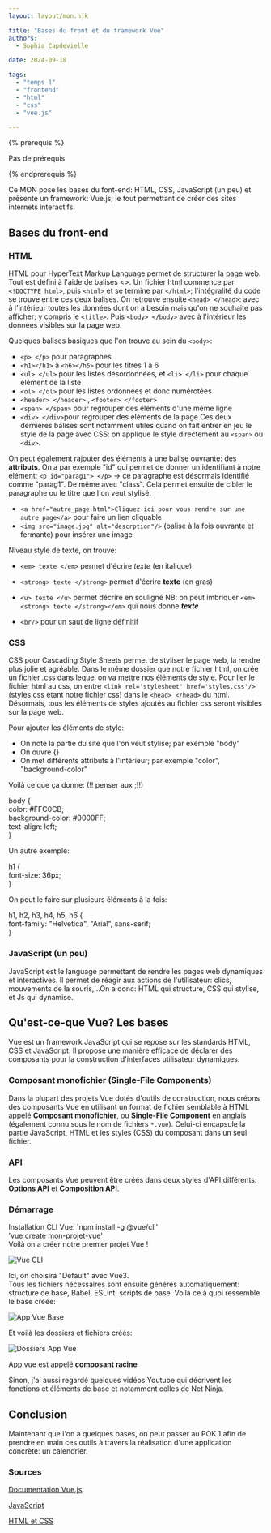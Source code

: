 ```yaml
---
layout: layout/mon.njk

title: "Bases du front et du framework Vue"
authors:
  - Sophia Capdevielle

date: 2024-09-18

tags: 
  - "temps 1"
  - "frontend"
  - "html"
  - "css"
  - "vue.js"

---
```


{% prerequis %}

Pas de prérequis

{% endprerequis %}

Ce MON pose les bases du font-end: HTML, CSS, JavaScript (un peu) et présente un framework: Vue.js; le tout permettant de créer des sites internets interactifs. 

## Bases du front-end 

### HTML

HTML pour HyperText Markup Language permet de structurer la page web. Tout est défini à l'aide de balises <>.
Un fichier html commence par `<!DOCTYPE html>`, puis `<html>` et se termine par `</html>`; l'intégralité du code se trouve entre ces deux balises.
On retrouve ensuite `<head> </head>`: avec à l'intérieur toutes les données dont on a besoin mais qu'on ne souhaite pas afficher; y compris le `<title>`.
Puis `<body> </body>` avec à l'intérieur les données visibles sur la page web. 

Quelques balises basiques que l'on trouve au sein du `<body>`:
* `<p> </p>` pour paragraphes
* `<h1></h1>` à `<h6></h6>` pour les titres 1 à 6
* `<ul> </ul>` pour les listes désordonnées, et `<li> </li>` pour chaque élément de la liste
* `<ol> </ol>` pour les listes ordonnées et donc numérotées
* `<header> </header>` , `<footer> </footer> `
* `<span> </span>` pour regrouper des éléments d'une même ligne
* `<div> </div>`pour regrouper des éléments de la page
Ces deux dernières balises sont notamment utiles quand on fait entrer en jeu le style de la page avec CSS: on applique le style directement au `<span>` ou `<div>`.

On peut également rajouter des éléments à une balise ouvrante: des **attributs**.
On a par exemple "id" qui permet de donner un identifiant à notre élément:
`<p id="parag1"> </p>` -> ce paragraphe est désormais identifié comme "parag1".
De même avec "class". Cela permet ensuite de cibler le paragraphe ou le titre que l'on veut stylisé.

* `<a href="autre_page.html">Cliquez ici pour vous rendre sur une autre page</a>` pour faire un lien cliquable
* `<img src="image.jpg" alt="descrption"/>` (balise à la fois ouvrante et fermante) pour insérer une image


Niveau style de texte, on trouve:
* `<em> texte </em>` permet d'écrire *texte* (en italique)
* `<strong> texte </strong>` permet d'écrire **texte** (en gras)
* `<u> texte </u>` permet décrire en souligné
NB: on peut imbriquer `<em><strong> texte </strong></em>` qui nous donne ***texte***

* `<br/>` pour un saut de ligne définitif

### CSS

CSS pour Cascading Style Sheets permet de styliser le page web, la rendre plus jolie et agréable.
Dans le même dossier que notre fichier html, on crée un fichier .css dans lequel on va mettre nos éléments de style.
Pour lier le fichier html au css, on entre `<link rel='stylesheet' href='styles.css'/>` (styles.css étant notre fichier css) dans le `<head> </head>` du html. Désormais, tous les éléments de styles ajoutés au fichier css seront visibles sur la page web.

Pour ajouter les éléments de style:
* On note la partie du site que l'on veut stylisé; par exemple "body"
* On ouvre {} 
* On met différents attributs à l'intérieur; par exemple "color", "background-color"

Voilà ce que ça donne: (!! penser aux ;!!)

body { \
	color: #FFC0CB;\
	background-color: #0000FF; \
	text-align: left;\
	}

Un autre exemple:

h1 { \
  font-size: 36px; \
}

On peut le faire sur plusieurs éléments à la fois:

h1, h2, h3, h4, h5, h6 { \
  font-family: "Helvetica", "Arial", sans-serif; \
}

### JavaScript (un peu)

JavaScript est le language permettant de rendre les pages web dynamiques et interactives. Il permet de réagir aux actions de l'utilisateur: clics, mouvements de la souris,...On a donc: HTML qui structure, CSS qui stylise, et Js qui dynamise. 

## Qu'est-ce-que Vue? Les bases

Vue est un framework JavaScript qui se repose sur les standards HTML, CSS et JavaScript. Il propose une manière efficace de déclarer des composants pour la construction d'interfaces utilisateur dynamiques.

### Composant monofichier (Single-File Components)

Dans la plupart des projets Vue dotés d'outils de construction, nous créons des composants Vue en utilisant un format de fichier semblable à HTML appelé **Composant monofichier**, ou **Single-File Component** en anglais (également connu sous le nom de fichiers `*.vue`). Celui-ci encapsule la partie JavaScript, HTML et les styles (CSS) du composant dans un seul fichier.

### API

Les composants Vue peuvent être créés dans deux styles d'API différents: **Options API** et **Composition API**.

### Démarrage

Installation CLI Vue: 'npm install -g @vue/cli'\
'vue create mon-projet-vue' \
Voilà on a créer notre premier projet Vue !

![Vue CLI](./VueCLI.png)

Ici, on choisira "Default" avec Vue3.\
Tous les fichiers nécessaires sont ensuite générés automatiquement: structure de base, Babel, ESLint, scripts de base. Voilà ce à quoi ressemble le base créée:

![App Vue Base](./AppVuebase.png)

Et voilà les dossiers et fichiers créés:

![Dossiers App Vue](./DossiersAppVue.png)

App.vue est appelé **composant racine**

Sinon, j'ai aussi regardé quelques vidéos Youtube qui décrivent les fonctions et éléments de base et notamment celles de Net Ninja.


## Conclusion

Maintenant que l'on a quelques bases, on peut passer au POK 1 afin de prendre en main ces outils à travers la réalisation d'une application concrète: un calendrier. 


### Sources

[Documentation Vue.js](https://fr.vuejs.org/tutorial/)

[JavaScript](https://developer.mozilla.org/fr/docs/Web/JavaScript)

[HTML et CSS](https://internetingishard.netlify.app/html-and-css/css-box-model/)
